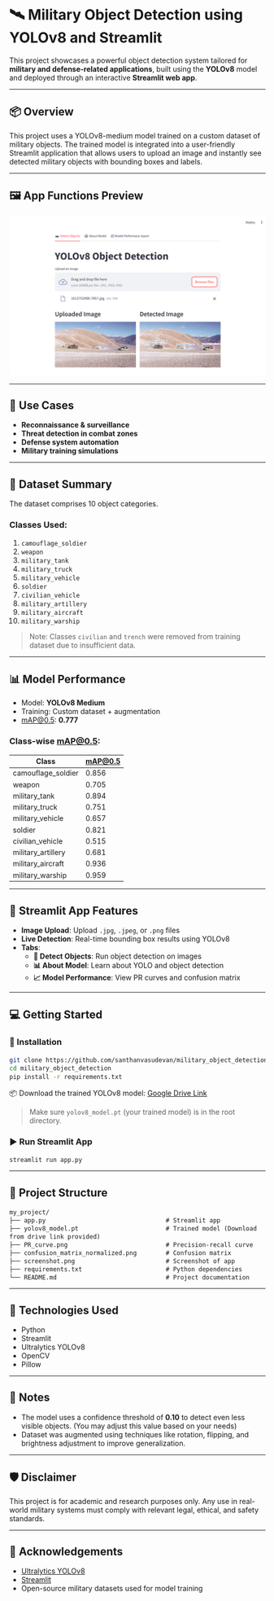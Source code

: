 # 🛰️ Military Object Detection using YOLOv8 and Streamlit

This project showcases a powerful object detection system tailored for **military and defense-related applications**, built using the **YOLOv8** model and deployed through an interactive **Streamlit web app**.

---

## 📦 Overview

This project uses a YOLOv8-medium model trained on a custom dataset of military objects. The trained model is integrated into a user-friendly Streamlit application that allows users to upload an image and instantly see detected military objects with bounding boxes and labels.

---

## 🖼️ App Functions Preview

![Screenshots](screenshot.png)

---

## 🎯 Use Cases

- **Reconnaissance & surveillance**
- **Threat detection in combat zones**
- **Defense system automation**
- **Military training simulations**

---

## 📁 Dataset Summary

The dataset comprises 10 object categories. 

### Classes Used:
1. `camouflage_soldier`
2. `weapon`
3. `military_tank`
4. `military_truck`
5. `military_vehicle`
6. `soldier`
7. `civilian_vehicle`
8. `military_artillery`
9. `military_aircraft`
10. `military_warship`

> Note: Classes `civilian` and `trench` were removed from training dataset due to insufficient data.

---

## 📊 Model Performance

- Model: **YOLOv8 Medium**
- Training: Custom dataset + augmentation
- mAP@0.5: **0.777**

### Class-wise mAP@0.5:
| Class               | mAP@0.5 |
|--------------------|---------|
| camouflage_soldier | 0.856   |
| weapon             | 0.705   |
| military_tank      | 0.894   |
| military_truck     | 0.751   |
| military_vehicle   | 0.657   |
| soldier            | 0.821   |
| civilian_vehicle   | 0.515   |
| military_artillery | 0.681   |
| military_aircraft  | 0.936   |
| military_warship   | 0.959   |

---

## 🚀 Streamlit App Features

- **Image Upload**: Upload `.jpg`, `.jpeg`, or `.png` files
- **Live Detection**: Real-time bounding box results using YOLOv8
- **Tabs**:
  - **📸 Detect Objects**: Run object detection on images
  - **📊 About Model**: Learn about YOLO and object detection
  - **📈 Model Performance**: View PR curves and confusion matrix

---

## 💻 Getting Started

### 🔧 Installation

```bash
git clone https://github.com/santhanvasudevan/military_object_detection.git
cd military_object_detection
pip install -r requirements.txt
```

📦 Download the trained YOLOv8 model: [Google Drive Link](https://drive.google.com/file/d/1JJ0xFgYPnb0D7iFsjFc-2ZAufK8SQiXL/view?usp=drivesdk)

> Make sure `yolov8_model.pt` (your trained model) is in the root directory.

### ▶️ Run Streamlit App

```bash
streamlit run app.py
```

---

## 📁 Project Structure

```
my_project/
├── app.py                                 # Streamlit app
├── yolov8_model.pt                        # Trained model (Download from drive link provided)
├── PR_curve.png                           # Precision-recall curve
├── confusion_matrix_normalized.png        # Confusion matrix
├── screenshot.png                         # Screenshot of app
├── requirements.txt                       # Python dependencies
└── README.md                              # Project documentation
```

---

## 🧠 Technologies Used

- Python
- Streamlit
- Ultralytics YOLOv8
- OpenCV
- Pillow

---

## 📌 Notes

- The model uses a confidence threshold of **0.10** to detect even less visible objects. (You may adjust this value based on your needs)
- Dataset was augmented using techniques like rotation, flipping, and brightness adjustment to improve generalization.

---

## 🛡️ Disclaimer

This project is for academic and research purposes only. Any use in real-world military systems must comply with relevant legal, ethical, and safety standards.

---

## 🙌 Acknowledgements

- [Ultralytics YOLOv8](https://github.com/ultralytics/ultralytics)
- [Streamlit](https://streamlit.io/)
- Open-source military datasets used for model training
